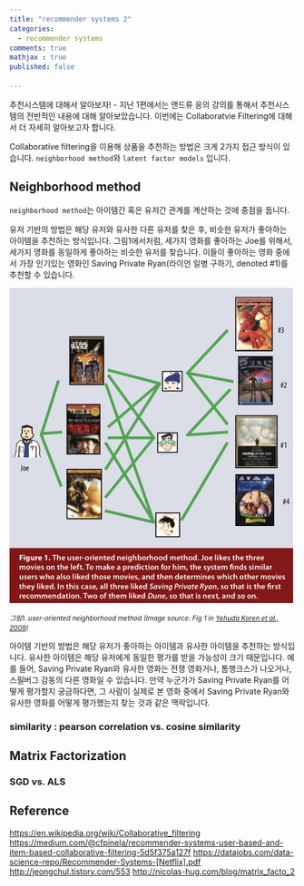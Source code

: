 ```yaml
---
title: "recommender systems 2"
categories: 
  - recommender systems
comments: true
mathjax : true
published: false

---
```


추천시스템에 대해서 알아보자! - 지난 1편에서는 앤드류 응의 강의를 통해서 추천시스템의 전반적인 내용에 대해 알아보았습니다. 이번에는 Collaboratvie Filtering에 대해서 더 자세히 알아보고자 합니다. 

Collaborative filtering을 이용해 상품을 추천하는 방법은 크게 2가지 접근 방식이 있습니다. `neighborhood method`와 `latent factor models` 입니다.

## Neighborhood method
`neighborhood method`는 아이템간 혹은 유저간 관계를 계산하는 것에 중점을 둡니다. 

유저 기반의 방법은 해당 유저와 유사한 다른 유저를 찾은 후, 비슷한 유저가 좋아하는 아이템을 추천하는 방식입니다. 그림1에서처럼, 세가지 영화를 좋아하는 Joe를 위해서, 세가지 영화를 동일하게 좋아하는 비슷한 유저를 찾습니다. 이들이 좋아하는 영화 중에서 가장 인기있는 영화인 Saving Private Ryan(라이언 일병 구하기, denoted #1)를 추천할 수 있습니다. 

<img src = "/assets/img/2018-10-28/user-based-CF.png" width="500">

<small>*그림1. user-oriented neighborhood method (Image source: Fig 1 in [Yehuda Koren et al., 2009](https://datajobs.com/data-science-repo/Recommender-Systems-[Netflix].pdf))*</small>

아이템 기반의 방법은 해당 유저가 좋아하는 아이템과 유사한 아이템을 추천하는 방식입니다. 유사한 아이템은 해당 유저에게 동일한 평가를 받을 가능성이 크기 때문입니다. 예를 들어, Saving Private Ryan와 유사한 영화는 전쟁 영화거나, 톰행크스가 나오거나, 스필버그 감동의 다른 영화일 수 있습니다. 만약 누군가가 Saving Private Ryan를 어떻게 평가할지 궁금하다면, 그 사람이 실제로 본 영화 중에서 Saving Private Ryan와 유사한 영화를 어떻게 평가했는지 찾는 것과 같은 맥락입니다. 

### similarity : pearson correlation vs. cosine similarity 

## Matrix Factorization

### SGD vs. ALS

## Reference 

https://en.wikipedia.org/wiki/Collaborative_filtering
https://medium.com/@cfpinela/recommender-systems-user-based-and-item-based-collaborative-filtering-5d5f375a127f
https://datajobs.com/data-science-repo/Recommender-Systems-[Netflix].pdf
http://jeongchul.tistory.com/553
http://nicolas-hug.com/blog/matrix_facto_2